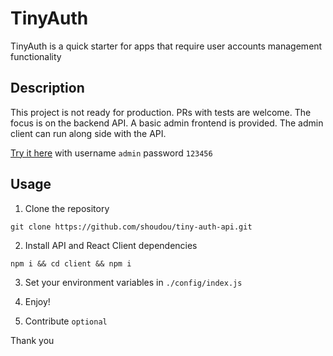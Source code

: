 # TinyAuth

TinyAuth is a quick starter for apps that require user accounts management functionality

## Description

This project is not ready for production. PRs with tests are welcome. The focus is on the backend API. A basic admin frontend is provided. The admin client can run along side with the API.

<a href="https://tinyauthapi.herokuapp.com/" target="_blank">Try it here</a> with username `admin` password `123456`

## Usage

1. Clone the repository

`git clone https://github.com/shoudou/tiny-auth-api.git` 

2. Install API and React Client dependencies

`npm i && cd client && npm i`

3. Set your environment variables in `./config/index.js`
 
4. Enjoy!

5. Contribute `optional`

Thank you